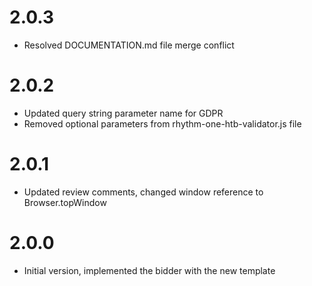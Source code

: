# 2.0.3
- Resolved DOCUMENTATION.md file merge conflict

# 2.0.2
- Updated query string parameter name for GDPR
- Removed optional parameters from rhythm-one-htb-validator.js file

# 2.0.1
- Updated review comments, changed window reference to Browser.topWindow

# 2.0.0
- Initial version, implemented the bidder with the new template